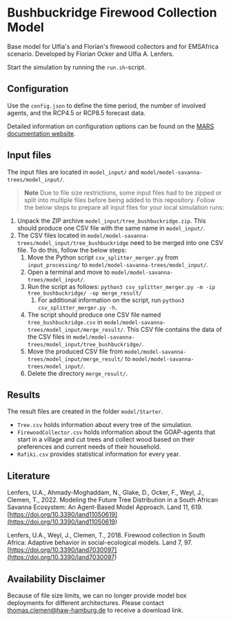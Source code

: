 # Bushbuckridge Firewood Collection Model

Base model for Ulfia's and Florian's firewood collectors and for EMSAfrica scenario. Developed by Florian Ocker and Ulfia A. Lenfers.

Start the simulation by running the `run.sh`-script.

## Configuration

Use the `config.json` to define the time period, the number of involved agents, and the RCP4.5 or RCP8.5 forecast data.

Detailed information on configuration options can be found on the [MARS documentation website](https://www.mars-group.org/docs/category/configuration).

## Input files

The input files are located in `model_input/` and `model/model-savanna-trees/model_input/`.

> **Note** Due to file size restrictions, some input files had to be zipped or split into multiple files before being added to this repository. Follow the below steps to prepare all input files for your local simulation runs:

1. Unpack the ZIP archive `model_input/tree_bushbuckridge.zip`. This should produce one CSV file with the same name in `model_input/`.
2. The CSV files located in `model/model-savanna-trees/model_input/tree_bushbuckridge` need to be merged into one CSV file. To do this, follow the below steps:
   1. Move the Python script `csv_splitter_merger.py` from `input_processing/` to `model/model-savanna-trees/model_input/`.
   2. Open a terminal and move to `model/model-savanna-trees/model_input/`.
   3. Run the script as follows: `python3 csv_splitter_merger.py -m -ip tree_bushbuckridge/ -op merge_result/`
      1. For additional information on the script, run `python3 csv_splitter_merger.py -h`.
   4. The script should produce one CSV file named `tree_bushbuckridge.csv` in `model/model-savanna-trees/model_input/merge_result/`. This CSV file contains the data of the CSV files in `model/model-savanna-trees/model_input/tree_bushbuckridge/`.
   5. Move the produced CSV file from `model/model-savanna-trees/model_input/merge_result/` to `model/model-savanna-trees/model_input/`.
   6. Delete the directory `merge_result/`.

## Results

The result files are created in the folder `model/Starter`.

- `Tree.csv` holds information about every tree of the simulation.
- `FirewoodCollector.csv` holds information about the GOAP-agents that start in a village and cut trees and collect wood based on their preferences and current needs of their household.
- `Rafiki.csv` provides statistical information for every year.

## Literature

Lenfers, U.A., Ahmady-Moghaddam, N., Glake, D., Ocker, F., Weyl, J., Clemen, T., 2022. Modeling the Future Tree Distribution in a South African Savanna Ecosystem: An Agent-Based Model Approach. Land 11, 619. [https://doi.org/10.3390/land11050619](<https://doi.org/10.3390/land11050619>)

Lenfers, U.A., Weyl, J., Clemen, T., 2018. Firewood collection in South Africa: Adaptive behavior in social-ecological models. Land 7, 97. [https://doi.org/10.3390/land7030097](<https://doi.org/10.3390/land7030097>)

## Availability Disclaimer

Because of file size limits, we can no longer provide model box deployments for different architectures. Please contact [thomas.clemen@haw-hamburg.de](mailto:thomas.clemen@haw-hamburg.de) to receive a download link.

